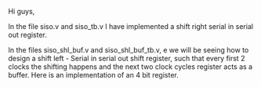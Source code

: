 Hi guys,

In the file siso.v and siso_tb.v I have implemented a shift right serial in serial out register.

In the files siso_shl_buf.v and siso_shl_buf_tb.v, e we will be seeing how to design a shift left - Serial in serial out shift register, such that every first 2 clocks the shifting happens and the next two clock cycles register acts as a buffer. Here is an implementation of an 4 bit register.
